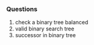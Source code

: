 ### Questions
1. check a binary tree balanced
2. valid binary search tree
3. successor in binary tree
